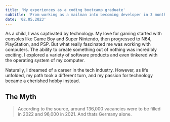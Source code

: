 ```yaml
---
title: 'My experiences as a coding bootcamp graduate'
subtitle: 'From working as a mailman into becoming developer in 3 months. Is this possible? And what to do afterwards?'
date: '02.05.2023'
---
```


As a child, I was captivated by technology. My love for gaming started with consoles like Game Boy and Super Nintendo, then progressed to N64, PlayStation, and PSP. But what really fascinated me was working with computers. The ability to create something out of nothing was incredibly exciting. I explored a variety of software products and even tinkered with the operating system of my computer.

Naturally, I dreamed of a career in the tech industry. However, as life unfolded, my path took a different turn, and my passion for technology became a cherished hobby instead.

## The Myth

> According to the source, around 136,000 vacancies were to be filled in 2022 and 96,000 in 2021. And thats Germany alone.
